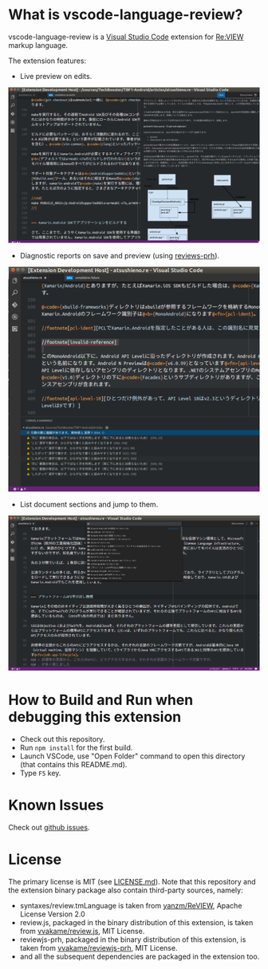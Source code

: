 # What is vscode-language-review?

vscode-language-review is a [Visual Studio Code](https://github.com/Microsoft/vscode/) extension for [Re:VIEW](https://github.com/kmuto/review) markup language.

The extension features:

- Live preview on edits.

![Live preview on edits](docs/images/sshot-preview.png)

- Diagnostic reports on save and preview (using [reviews-prh](https://github.com/vvakame/reviewjs-prh/)).

![Diagnostic reports on save and preview](docs/images/sshot-diagnostic.png)

- List document sections and jump to them.

![List document sections and jump to them](docs/images/sshot-structure.png)

# How to Build and Run when debugging this extension

- Check out this repository.
- Run `npm install` for the first build.
- Launch VSCode, use "Open Folder" command to open this directory (that contains this README.md).
- Type `F5` key.

# Known Issues

Check out [github issues](https://github.com/atsushieno/vscode-language-review/issues).

# License

The primary license is MIT (see [LICENSE.md](LICENSE.md)). Note that this repository and the extension binary package also contain third-party sources, namely:

- syntaxes/review.tmLanguage is taken from [yanzm/ReVIEW](https://github.com/yanzm/ReVIEW), Apache License Version 2.0
- review.js, packaged in the binary distribution of this extension, is taken from [vvakame/review.js](https://github.com/vvakame/review.js), MIT License.
- reviewjs-prh, packaged in the binary distribution of this extension, is taken from [vvakame/reviewjs-prh](https://github.com/vvakame/reviewjs-prh), MIT License.
- and all the subsequent dependencies are packaged in the extension too.
